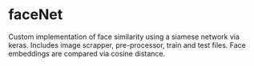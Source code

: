 # faceNet

Custom implementation of face similarity using a siamese network via keras. Includes image scrapper, pre-processor, train and test files. Face embeddings are compared via cosine distance.
